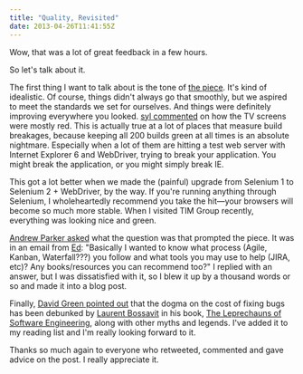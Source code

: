 ```yaml
---
title: "Quality, Revisited"
date: 2013-04-26T11:41:55Z
---
```


Wow, that was a lot of great feedback in a few hours.

So let's talk about it.

The first thing I want to talk about is the tone of [the
piece](http://monospacedmonologues.com/post/48868525510/quality). It's
kind of idealistic. Of course, things didn't always go that smoothly,
but we aspired to meet the standards we set for ourselves. And things
were definitely improving everywhere you looked. [syl
commented](http://monospacedmonologues.com/post/48868525510/quality#comment-875718483)
on how the TV screens were mostly red. This is actually true at a lot of
places that measure build breakages, because keeping all 200 builds
green at all times is an absolute nightmare. Especially when a lot of
them are hitting a test web server with Internet Explorer 6 and
WebDriver, trying to break your application. You might break the
application, or you might simply break IE.

This got a lot better when we made the (painful) upgrade from Selenium 1
to Selenium 2 + WebDriver, by the way. If you're running anything
through Selenium, I wholeheartedly recommend you take the hit—your
browsers will become so much more stable. When I visited TIM Group
recently, everything was looking nice and green.

[Andrew Parker
asked](https://twitter.com/aparker42/status/327611389982162944) what the
question was that prompted the piece. It was in an email from
[Ed](https://plus.google.com/111189347667024503360): "Basically I wanted
to know what process (Agile, Kanban, Waterfall???) you follow and what
tools you may use to help (JIRA, etc)? Any books/resources you can
recommend too?" I replied with an answer, but I was dissatisfied with
it, so I blew it up by a thousand words or so and made it into a blog
post.

Finally, [David Green pointed
out](https://twitter.com/activelylazy/status/327657045522276352) that
the dogma on the cost of fixing bugs has been debunked by [Laurent
Bossavit](https://twitter.com/Morendil) in his book, [The Leprechauns of
Software Engineering](https://leanpub.com/leprechauns), along with other
myths and legends. I've added it to my reading list and I'm really
looking forward to it.

Thanks so much again to everyone who retweeted, commented and gave
advice on the post. I really appreciate it.
